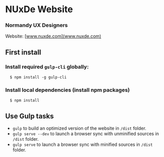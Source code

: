 # NUxDe Website
### Normandy UX Designers

Website: [www.nuxde.com](www.nuxde.com)

## First install

### Install required `gulp-cli` globally:

```
  $ npm install -g gulp-cli
```

### Install local dependencies (install npm packages)
```
  $ npm install
```

## Use Gulp tasks

* `gulp` to build an optimized version of the website in `/dist` folder.
* `gulp serve --dev` to launch a browser sync with unminified sources in `/dist` folder.
* `gulp serve` to launch a browser sync with minified sources in `/dist` folder.